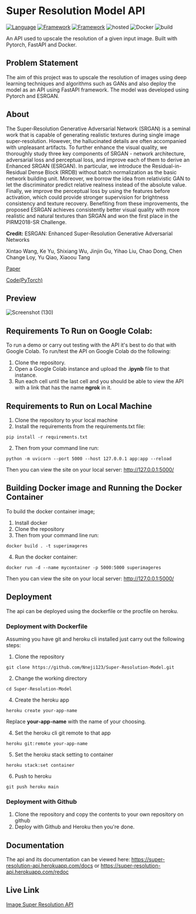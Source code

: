 # Super Resolution Model API
[![Language](https://img.shields.io/badge/Python-yellow.svg?style=flat&logo=python&logoColor=white)](https://www.python.org)
[![Framework](https://img.shields.io/badge/Pytorch-red.svg?style=flat&logo=pytorch&logoColor=white)](http://www.pytorch.org/news.html)
[![Framework](https://img.shields.io/badge/Fastapi-darkgreen.svg?style=flat&logo=fastapi&logoColor=white)](http://www.fastapi.org/news.html)
![hosted](https://img.shields.io/badge/Heroku-430098?style=flat&logo=heroku&logoColor=white)
![Docker](https://img.shields.io/badge/Docker-blue?style=flat&logo=docker&logoColor=white)
![build](https://img.shields.io/badge/build-passing-brightgreen.svg?style=flat)

An API used to upscale the resolution of a given input image. Built with Pytorch, FastAPI and Docker.



## Problem Statement
The aim of this project was to upscale the resolution of images using deep learning techniques and algorithms such as GANs and also deploy the model as an API using FastAPI framework. The model was developed using Pytorch and ESRGAN. 

## About
The Super-Resolution Generative Adversarial Network (SRGAN) is a seminal work that is capable of generating realistic textures during single image super-resolution. However, the hallucinated details are often accompanied with unpleasant artifacts. To further enhance the visual quality, we thoroughly study three key components of SRGAN - network architecture, adversarial loss and perceptual loss, and improve each of them to derive an Enhanced SRGAN (ESRGAN). In particular, we introduce the Residual-in-Residual Dense Block (RRDB) without batch normalization as the basic network building unit. Moreover, we borrow the idea from relativistic GAN to let the discriminator predict relative realness instead of the absolute value. Finally, we improve the perceptual loss by using the features before activation, which could provide stronger supervision for brightness consistency and texture recovery. Benefiting from these improvements, the proposed ESRGAN achieves consistently better visual quality with more realistic and natural textures than SRGAN and won the first place in the PIRM2018-SR Challenge.

**Credit:** 
ESRGAN: Enhanced Super-Resolution Generative Adversarial Networks

Xintao Wang, Ke Yu, Shixiang Wu, Jinjin Gu, Yihao Liu, Chao Dong, Chen Change Loy, Yu Qiao, Xiaoou Tang

[Paper](https://arxiv.org/pdf/1609.04802) 

[Code(PyTorch)](https://github.com/xinntao/ESRGAN)

## Preview

![Screenshot (130)](https://user-images.githubusercontent.com/101701760/172054099-dcf043fe-c208-4f39-900a-8256392dcdc8.png)


## Requirements To Run on Google Colab:
To run a demo or carry out testing with the API it's best to do that with Google Colab. To run/test the API on Google Colab do the following:
1. Clone the repository.
2. Open a Google Colab instance and upload the **.ipynb** file to that instance.
3. Run each cell until the last cell and you should be able to view the API with a link that has the name **ngrok** in it.

## Requirements to Run on Local Machine
1. Clone the repository to your local machine
1. Install the requirements from the requirements.txt file:
```
pip install -r requirements.txt
```
2. Then from your command line run:
```
python -m uvicorn --port 5000 --host 127.0.0.1 app:app --reload 
```
Then you can view the site on your local server: http://127.0.0.1:5000/ 

## Building Docker image and Running the Docker Container 
To build the docker container image;
1. Install docker
2. Clone the repository
3. Then from your command line run:
```
docker build . -t superimageres

```
4. Run the docker container:
```
docker run -d --name mycontainer -p 5000:5000 superimageres

```

Then you can view the site on your local server: http://127.0.0.1:5000/ 

## Deployment
The api can be deployed using the dockerfile or the procfile on heroku.

### Deployment with Dockerfile
Assuming you have git and heroku cli installed just carry out the following steps:

1. Clone the repository

```
git clone https://github.com/Nneji123/Super-Resolution-Model.git
```

2. Change the working directory

```
cd Super-Resolution-Model 
```

4. Create the heroku app

``` 
heroku create your-app-name 
```

Replace **your-app-name** with the name of your choosing.

4. Set the heroku cli git remote to that app

```
heroku git:remote your-app-name
```

5. Set the heroku stack setting to container
 
```
heroku stack:set container
```

6. Push to heroku
```
git push heroku main
```

### Deployment with Github
1. Clone the repository and copy the contents to your own repository on github
2. Deploy with Github and Heroku then you're done.


## Documentation
The api and its documentation can be viewed here: https://super-resolution-api.herokuapp.com/docs or https://super-resolution-api.herokuapp.com/redoc




## Live Link
[Image Super Resolution API](https://super-resolution-api.herokuapp.com/docs)



